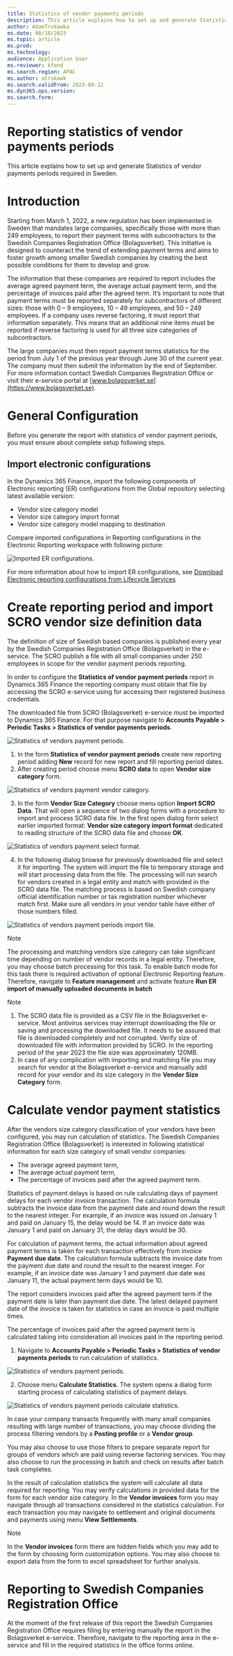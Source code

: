```yaml
---
title: Statistics of vendor payments periods
description: This article explains how to set up and generate Statistics of vendor payments periods required in Sweden.
author: AdamTrukawka
ms.date: 08/10/2023
ms.topic: article
ms.prod: 
ms.technology: 
audience: Application User
ms.reviewer: kfend
ms.search.region: APAC
ms.author: atrukawk
ms.search.validFrom: 2023-09-12
ms.dyn365.ops.version: 
ms.search.form: 
---
```


# Reporting statistics of vendor payments periods

This article explains how to set up and generate Statistics of vendor payments periods required in Sweden.

# Introduction

Starting from March 1, 2022, a new regulation has been implemented in Sweden that mandates large companies, specifically those with more than 249 employees, to report their payment terms with subcontractors to the Swedish Companies Registration Office (Bolagsverket). This initiative is designed to counteract the trend of extending payment terms and aims to foster growth among smaller Swedish companies by creating the best possible conditions for them to develop and grow.

The information that these companies are required to report includes the average agreed payment term, the average actual payment term, and the percentage of invoices paid after the agreed term. It’s important to note that payment terms must be reported separately for subcontractors of different sizes: those with 0 – 9 employees, 10 – 49 employees, and 50 – 249 employees. If a company uses reverse factoring, it must report that information separately. This means that an additional nine items must be reported if reverse factoring is used for all three size categories of subcontractors.

The large companies must then report payment terms statistics for the period from July 1 of the previous year through June 30 of the current year. The company must then submit the information by the end of September. For more information contact Swedish Companies Registration Office or visit their e-service portal at [www.bolagsverket.se](https://www.bolagsverket.se).

# General Configuration
Before you generate the report with statistics of vendor payment periods, you must ensure about complete setup following steps. 

## Import electronic configurations
In the Dynamics 365 Finance, import the following components of Electronic reporting (ER) configurations from the Global repository selecting latest available version:
-	Vendor size category model
-	Vendor size category import format 
-	Vendor size category model mapping to destination

Compare imported configurations in Reporting configurations in the Electronic Reporting workspace with following picture:

![Imported ER configurations.](media/emea-swe-pay-period-er-formats.png)

For more information about how to import ER configurations, see [Download Electronic reporting configurations from Lifecycle Services](https://learn.microsoft.com/en-us/dynamics365/fin-ops-core/dev-itpro/analytics/download-electronic-reporting-configuration-lcs)

# Create reporting period and import SCRO vendor size definition data
The definition of size of Swedish based companies is published every year by the Swedish Companies Registration Office (Bolagsverket) in the e-service. The SCRO publish a file with all small companies under 250 employees in scope for the vendor payment periods reporting. 

In order to configure the **Statistics of vendor payment periods** report in Dynamics 365 Finance the reporting company must obtain that file by accessing the SCRO e-service using for accessing their registered business credentials.

The downloaded file from SCRO (Bolagsverket) e-service must be imported to Dynamics 365 Finance. For that purpose navigate to **Accounts Payable > Periodic Tasks > Statistics of vendor payments periods**.

![Statistics of vendors payment periods.](media/emea-swe-pay-period-main.png)

1. In the form **Statistics of vendor payment periods** create new reporting period adding **New** record for new report and fill reporting period dates. 
2. After creating period choose menu **SCRO data** to open **Vendor size category** form.

![Statistics of vendors payment vendor category.](media/emea-swe-pay-period-vend-category.png)

3. In the form **Vendor Size Category** choose menu option **Import SCRO Data**. That will open a sequence of two dialog forms with a procedure to import and process SCRO data file. In the first open dialog form select earlier imported format: **Vendor size category import format** dedicated to reading structure of the SCRO data file and choose **OK**.

![Statistics of vendors payment select format.](media/emea-swe-pay-period-Import-map.png)

4. In the following dialog browse for previously downloaded file and select it for importing. The system will import the file to temporary storage and will start processing data from the file. The processing will run search for vendors created in a legal entity and match with provided in the SCRO data file. The matching process is based on Swedish company official identification number or tax registration number whichever match first. Make sure all vendors in your vendor table have either of those numbers filled.

![Statistics of vendors payment periods import file.](media/emea-swe-pay-period-Import-file.png)

   >[!NOTE]
   > The processing and matching vendors size category can take significant time depending on number of vendor records in a legal entity. Therefore, you may choose batch processing for this task. To enable batch mode for this task there is required activation of optional Electronic Reporting feature. Therefore, navigate to **Feature management** and activate feature **Run ER import of manually uploaded documents in batch**

   >[!NOTE]
   > 1.	The SCRO data file is provided as a CSV file in the Bolagsverket e-service. Most antivirus services may interrupt downloading the file or saving and processing the downloaded file. It needs to be assured that file is downloaded completely and not corrupted. Verify size of downloaded file with information provided by SCRO. In the reporting period of the year 2023 the file size was approximately 120MB.
   > 2.	In case of any complication with importing and matching file you may search for vendor at the Bolagsverket e-service and manually add record for your vendor and its size category in the **Vendor Size Category** form.

# Calculate vendor payment statistics

After the vendors size category classification of your vendors have been configured, you may run calculation of statistics. The Swedish Companies Registration Office (Bolagsverket) is interested in following statistical information for each size category of small vendor companies:
-	The average agreed payment term,
-	The average actual payment term,
-	The percentage of invoices paid after the agreed payment term.

Statistics of payment delays is based on rule calculating days of payment delays for each vendor invoice transaction. The calculation formula subtracts the invoice date from the payment date and round down the result to the nearest integer. For example, if an invoice was issued on January 1 and paid on January 15, the delay would be 14. If an invoice date was January 1 and paid on January 31, the delay days would be 30. 

For calculation of payment terms, the actual information about agreed payment terms is taken for each transaction effectively from invoice **Payment due date**. The calculation formula subtracts the invoice date from the payment due date and round the result to the nearest integer. For example, if an invoice date was January 1 and payment due date was January 11, the actual payment term days would be 10.

The report considers invoices paid after the agreed payment term if the payment date is later than payment due date. The latest delayed payment date of the invoice is taken for statistics in case an invoice is paid multiple times.

The percentage of invoices paid after the agreed payment term is calculated taking into consideration all invoices paid in the reporting period. 

1.	Navigate to **Accounts Payable > Periodic Tasks > Statistics of vendor payments periods** to run calculation of statistics. 

![Statistics of vendors payment periods.](media/emea-swe-pay-period-main.png)

2.	Choose menu **Calculate Statistics**. The system opens a dialog form starting process of calculating statistics of payment delays. 

![Statistics of vendors payment periods calculate statistics.](media/emea-swe-pay-period-calc-stat.png)

In case your company transacts frequently with many small companies resulting with large number of transactions, you may choose dividing the process filtering vendors by a **Posting profile** or a **Vendor group**. 

You may also choose to use those filters to prepare separate report for groups of vendors which are paid using reverse factoring services. You may also choose to run the processing in batch and check on results after batch task completes. 

In the result of calculation statistics the system will calculate all data required for reporting. You may verify calculations in provided data for the form for each vendor size category. In the **Vendor invoices** form you may navigate through all transactions considered in the statistics calculation. For each transaction you may navigate to settlement and original documents and payments using menu **View Settlements**. 

   >[!Note]
   >In the **Vendor invoices** form there are hidden fields which you may add to the form by choosing form customization options. You may also choose to export data from the form to excel spreadsheet for further analysis. 

# Reporting to Swedish Companies Registration Office
At the moment of the first release of this report the Swedish Companies Registration Office requires filing by entering manually the report in the Bolagsverket e-service. Therefore, navigate to the reporting area in the e-service and fill in the required statistics in the office forms online.
